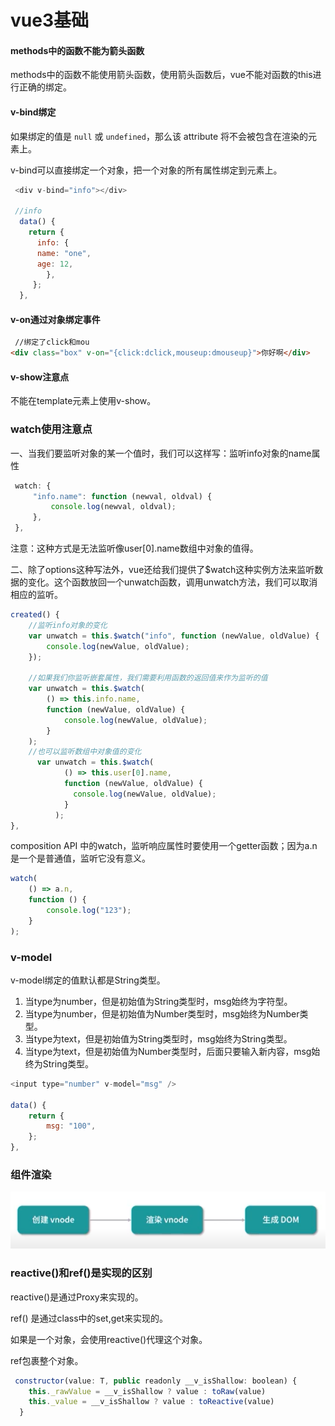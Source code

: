 # vue3基础

#### methods中的函数不能为箭头函数

methods中的函数不能使用箭头函数，使用箭头函数后，vue不能对函数的this进行正确的绑定。

#### v-bind绑定

如果绑定的值是 `null` 或 `undefined`，那么该 attribute 将不会被包含在渲染的元素上。

v-bind可以直接绑定一个对象，把一个对象的所有属性绑定到元素上。

```js
 <div v-bind="info"></div>
 
 //info
  data() {
  	return {
      info: {
      name: "one",
      age: 12,
  		},
 	 };
  },
```

#### v-on通过对象绑定事件

```html
 //绑定了click和mou
<div class="box" v-on="{click:dclick,mouseup:dmouseup}">你好啊</div>
```

#### v-show注意点

不能在template元素上使用v-show。

### watch使用注意点

一、当我们要监听对象的某一个值时，我们可以这样写：监听info对象的name属性

```js
 watch: {
     "info.name": function (newval, oldval) {
         console.log(newval, oldval);
     },
 },
```

注意：这种方式是无法监听像user[0].name数组中对象的值得。

二、除了options这种写法外，vue还给我们提供了$watch这种实例方法来监听数据的变化。这个函数放回一个unwatch函数，调用unwatch方法，我们可以取消相应的监听。

```js
created() {
    //监听info对象的变化
    var unwatch = this.$watch("info", function (newValue, oldValue) {
        console.log(newValue, oldValue);
    });
    
    //如果我们你监听嵌套属性，我们需要利用函数的返回值来作为监听的值
    var unwatch = this.$watch(
        () => this.info.name,
        function (newValue, oldValue) {
            console.log(newValue, oldValue);
        }
    );
    //也可以监听数组中对象值的变化
      var unwatch = this.$watch(
            () => this.user[0].name,
            function (newValue, oldValue) {
              console.log(newValue, oldValue);
            }
          );
},
```

composition API 中的watch，监听响应属性时要使用一个getter函数；因为a.n是一个是普通值，监听它没有意义。

```js
watch(
    () => a.n,
    function () {
    	console.log("123");
    }
);
```

### v-model

v-model绑定的值默认都是String类型。

1. 当type为number，但是初始值为String类型时，msg始终为字符型。
2. 当type为number，但是初始值为Number类型时，msg始终为Number类型。
3. 当type为text，但是初始值为String类型时，msg始终为String类型。
4. 当type为text，但是初始值为Number类型时，后面只要输入新内容，msg始终为String类型。

```js
<input type="number" v-model="msg" />

data() {
    return {
    	msg: "100",
    };
},
```

### 组件渲染

![image-20220429094826926](images/image-20220429094826926.png)



### reactive()和ref()是实现的区别

reactive()是通过Proxy来实现的。

ref() 是通过class中的set,get来实现的。

如果是一个对象，会使用reactive()代理这个对象。

ref包裹整个对象。

```js
 constructor(value: T, public readonly __v_isShallow: boolean) {
    this._rawValue = __v_isShallow ? value : toRaw(value)
    this._value = __v_isShallow ? value : toReactive(value)
  }
```
